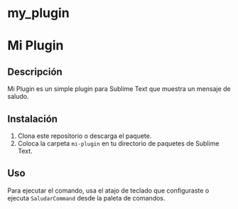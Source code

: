 # my_plugin
# Mi Plugin

## Descripción

Mi Plugin es un simple plugin para Sublime Text que muestra un mensaje de saludo.

## Instalación

1. Clona este repositorio o descarga el paquete.
2. Coloca la carpeta `mi-plugin` en tu directorio de paquetes de Sublime Text.

## Uso

Para ejecutar el comando, usa el atajo de teclado que configuraste o ejecuta `SaludarCommand` desde la paleta de comandos.
